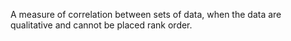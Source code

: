 A measure of correlation between sets of data, when the data are
qualitative and cannot be placed rank order.
